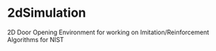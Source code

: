 # 2dSimulation
2D Door Opening Environment for working on Imitation/Reinforcement Algorithms for NIST
